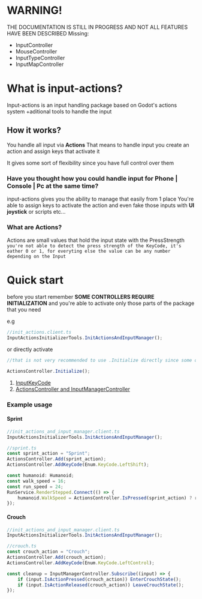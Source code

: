 # WARNING!

THE DOCUMENTATION IS STILL IN PROGRESS AND NOT ALL FEATURES HAVE BEEN DESCRIBED
Missing:

- InputController
- MouseController
- InputTypeController
- InputMapController

# What is input-actions?

Input-actions is an input handling package based on Godot's actions system
+aditional tools to handle the input

## How it works?

You handle all input via <b>Actions</b>
That means to handle input you create an action and assign keys that activate it

It gives some sort of flexibility since you have full control over them

### Have you thought how you could handle input for Phone | Console | Pc at the same time?

input-actions gives you the ability to manage that easily from 1 place
You're able to assign keys to activate the action and even fake those inputs with <b>UI joystick</b> or scripts etc...

### What are Actions?

Actions are small values that hold the input state with the PressStrength
`you're not able to detect the press strength of the KeyCode, it's eather 0 or 1, for everyting else the value can be any number depending on the Input`

# Quick start

before you start remember
<b>SOME CONTROLLERS REQUIRE INITIALIZATION</b>
and you're able to activate only those parts of the package that you need

e.g

```ts
//init_actions.client.ts
InputActionsInitializerTools.InitActionsAndInputManager();
```

or directly activate

```ts
//that is not very recommended to use .Initialize directly since some of them come in couples and have activated to be at the same time (just not to forget to initialize the other one)

ActionsController.Initialize();
```

1. [InputKeyCode](docs/InputKeyCode.md)
2. [ActionsController and InputManagerController](docs/ActionsAndInputManager.md)

### Example usage

#### Sprint

```ts
//init_actions_and_input_manager.client.ts
InputActionsInitializerTools.InitActionsAndInputManager();

//sprint.ts
const sprint_action = "Sprint";
ActionsController.Add(sprint_action);
ActionsController.AddKeyCode(Enum.KeyCode.LeftShift);

const humanoid: Humanoid;
const walk_speed = 16;
const run_speed = 24;
RunService.RenderStepped.Connect(() => {
	humanoid.WalkSpeed = ActionsController.IsPressed(sprint_action) ? run_speed : walk_speed;
});
```

#### Crouch

```ts
//init_actions_and_input_manager.client.ts
InputActionsInitializerTools.InitActionsAndInputManager();

//crouch.ts
const crouch_action = "Crouch";
ActionsController.Add(crouch_action);
ActionsController.AddKeyCode(Enum.KeyCode.LeftControl);

const cleanup = InputManagerController.Subscribe((input) => {
	if (input.IsActionPressed(crouch_action)) EnterCrouchState();
	if (input.IsActionReleased(crouch_action)) LeaveCrouchState();
});
```
